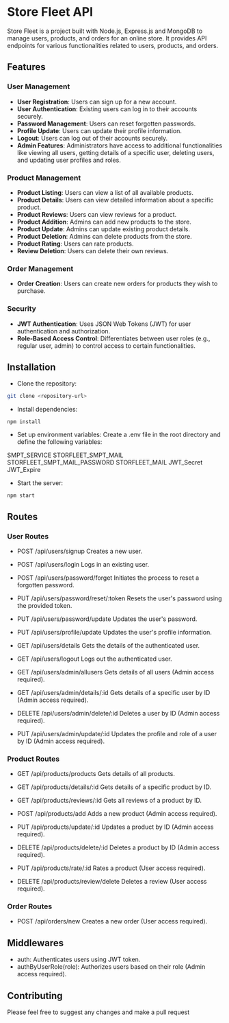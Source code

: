 # Store Fleet API 

Store Fleet is a project built with Node.js, Express.js and MongoDB to manage users, products, and orders for an online store. It provides API endpoints for various functionalities related to users, products, and orders.

## Features 
### User Management

- **User Registration**: Users can sign up for a new account.
- **User Authentication**: Existing users can log in to their accounts securely.
- **Password Management**: Users can reset forgotten passwords.
- **Profile Update**: Users can update their profile information.
- **Logout**: Users can log out of their accounts securely.
- **Admin Features**: Administrators have access to additional functionalities like viewing all users, getting details of a specific user, deleting users, and updating user profiles and roles.

### Product Management

- **Product Listing**: Users can view a list of all available products.
- **Product Details**: Users can view detailed information about a specific product.
- **Product Reviews**: Users can view reviews for a product.
- **Product Addition**: Admins can add new products to the store.
- **Product Update**: Admins can update existing product details.
- **Product Deletion**: Admins can delete products from the store.
- **Product Rating**: Users can rate products.
- **Review Deletion**: Users can delete their own reviews.

### Order Management

- **Order Creation**: Users can create new orders for products they wish to purchase.

### Security

- **JWT Authentication**: Uses JSON Web Tokens (JWT) for user authentication and authorization.
- **Role-Based Access Control**: Differentiates between user roles (e.g., regular user, admin) to control access to certain functionalities.

## Installation
- Clone the repository:

``` bash
git clone <repository-url>
```

- Install dependencies:

``` npm install ```

- Set up environment variables:
  Create a .env file in the root directory and define the following variables:

SMPT_SERVICE
STORFLEET_SMPT_MAIL
STORFLEET_SMPT_MAIL_PASSWORD
STORFLEET_MAIL
JWT_Secret
JWT_Expire

- Start the server:

``` npm start ```

## Routes

### User Routes
- POST /api/users/signup
Creates a new user.

- POST /api/users/login
Logs in an existing user.

- POST /api/users/password/forget
Initiates the process to reset a forgotten password.

- PUT /api/users/password/reset/:token
Resets the user's password using the provided token.

- PUT /api/users/password/update
Updates the user's password.

- PUT /api/users/profile/update
Updates the user's profile information.

- GET /api/users/details
Gets the details of the authenticated user.

- GET /api/users/logout
Logs out the authenticated user.

- GET /api/users/admin/allusers
Gets details of all users (Admin access required).

- GET /api/users/admin/details/:id
Gets details of a specific user by ID (Admin access required).

- DELETE /api/users/admin/delete/:id
Deletes a user by ID (Admin access required).

- PUT /api/users/admin/update/:id
Updates the profile and role of a user by ID (Admin access required).

### Product Routes
- GET /api/products/products
Gets details of all products.

- GET /api/products/details/:id
Gets details of a specific product by ID.

- GET /api/products/reviews/:id
Gets all reviews of a product by ID.

- POST /api/products/add
Adds a new product (Admin access required).

- PUT /api/products/update/:id
Updates a product by ID (Admin access required).

- DELETE /api/products/delete/:id
Deletes a product by ID (Admin access required).

- PUT /api/products/rate/:id
Rates a product (User access required).

- DELETE /api/products/review/delete
Deletes a review (User access required).

### Order Routes
- POST /api/orders/new
Creates a new order (User access required).

## Middlewares
- auth: Authenticates users using JWT token.
- authByUserRole(role): Authorizes users based on their role (Admin access required).
  
## Contributing
Please feel free to suggest any changes and make a pull request 

